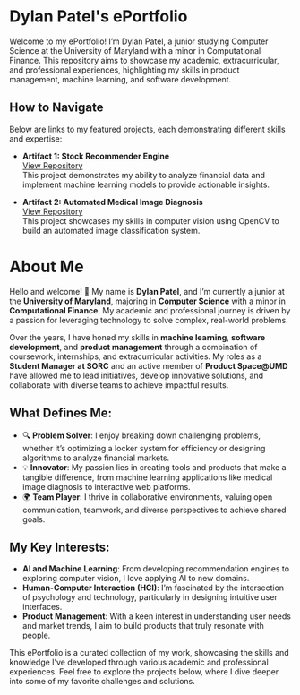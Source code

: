 # Dylan Patel's ePortfolio

Welcome to my ePortfolio! I’m Dylan Patel, a junior studying Computer Science at the University of Maryland with a minor in Computational Finance. This repository aims to showcase my academic, extracurricular, and professional experiences, highlighting my skills in product management, machine learning, and software development.

## How to Navigate
Below are links to my featured projects, each demonstrating different skills and expertise:

- **Artifact 1: Stock Recommender Engine**  
  [View Repository](https://github.com/username/stock-recommender-engine)  
  This project demonstrates my ability to analyze financial data and implement machine learning models to provide actionable insights.

- **Artifact 2: Automated Medical Image Diagnosis**  
  [View Repository](https://github.com/username/medical-image-diagnosis)  
  This project showcases my skills in computer vision using OpenCV to build an automated image classification system.

# About Me

Hello and welcome! 👋 My name is **Dylan Patel**, and I’m currently a junior at the **University of Maryland**, majoring in **Computer Science** with a minor in **Computational Finance**. My academic and professional journey is driven by a passion for leveraging technology to solve complex, real-world problems.

Over the years, I have honed my skills in **machine learning**, **software development**, and **product management** through a combination of coursework, internships, and extracurricular activities. My roles as a **Student Manager at SORC** and an active member of **Product Space@UMD** have allowed me to lead initiatives, develop innovative solutions, and collaborate with diverse teams to achieve impactful results.

## What Defines Me:
- 🔍 **Problem Solver**: I enjoy breaking down challenging problems, whether it’s optimizing a locker system for efficiency or designing algorithms to analyze financial markets.
- 💡 **Innovator**: My passion lies in creating tools and products that make a tangible difference, from machine learning applications like medical image diagnosis to interactive web platforms.
- 🌍 **Team Player**: I thrive in collaborative environments, valuing open communication, teamwork, and diverse perspectives to achieve shared goals.

## My Key Interests:
- **AI and Machine Learning**: From developing recommendation engines to exploring computer vision, I love applying AI to new domains.  
- **Human-Computer Interaction (HCI)**: I’m fascinated by the intersection of psychology and technology, particularly in designing intuitive user interfaces.  
- **Product Management**: With a keen interest in understanding user needs and market trends, I aim to build products that truly resonate with people.

This ePortfolio is a curated collection of my work, showcasing the skills and knowledge I’ve developed through various academic and professional experiences. Feel free to explore the projects below, where I dive deeper into some of my favorite challenges and solutions.
